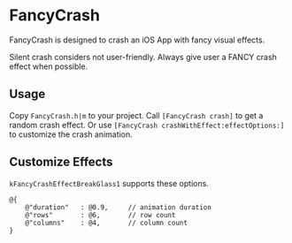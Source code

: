 FancyCrash
==========

FancyCrash is designed to crash an iOS App with fancy visual effects.

Silent crash considers not user-friendly. Always give user a FANCY crash effect when possible.


Usage
-----

Copy `FancyCrash.h|m` to your project. Call `[FancyCrash crash]` to get a random crash effect. Or use `[FancyCrash crashWithEffect:effectOptions:]` to customize the crash animation.


Customize Effects
-------

`kFancyCrashEffectBreakGlass1` supports these options.

```
@{
    @"duration"   : @0.9,     // animation duration
    @"rows"       : @6,       // row count
    @"columns"    : @4,       // column count
}
```